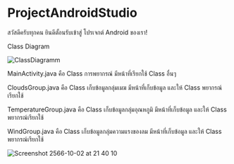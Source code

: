 # ProjectAndroidStudio
สวัสดีครับทุกคน ยินดีตั้อนรับเข้าสู่ โปรเจกต์ Android ของเรา!

Class Diagram

![ClassDiagramm](https://github.com/phetpb631200/ProjectAndroidStudio/assets/104188069/d9268a60-757b-47d2-b001-5496ac5b8ea1)

MainActivity.java คือ Class การพยากรณ์ มีหน้าที่เรียกใช้ Class อื่นๆ 

CloudsGroup.java คือ Class เก็บข้อมูลกลุ่มเมฆ มีหน้าที่เก็บข้อมูล และให้ Class พยากรณ์เรียกใช้

TemperatureGroup.java คือ Class เก็บข้อมูลกลุ่มอุณหภูมิ มีหน้าที่เก็บข้อมูล และให้ Class พยากรณ์เรียกใช้

WindGroup.java คือ Class เก็บข้อมูลกลุ่มความแรงของลม มีหน้าที่เก็บข้อมูล และให้ Class พยากรณ์เรียกใช้


![Screenshot 2566-10-02 at 21 40 10](https://github.com/phetpb631200/ProjectAndroidStudio/assets/104188069/d6991270-c3d6-4401-94dc-71d42bddda36)
